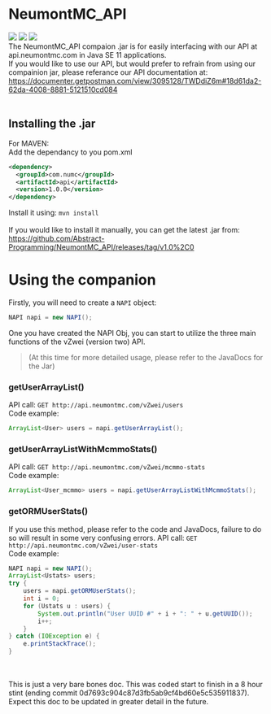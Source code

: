 # NeumontMC_API
![](https://img.shields.io/badge/license-BSD--3-blue) ![](https://img.shields.io/badge/build-passing-brightgreen) ![](https://img.shields.io/badge/java-11-orange)<br>
The NeumontMC_API compaion .jar is for easily interfacing with our API at api.neumontmc.com in Java SE 11 applications. <br>
If you would like to use our API, but would prefer to refrain from using our compainion jar, please referance our API documentation at: https://documenter.getpostman.com/view/3095128/TWDdiZ6m#18d61da2-62da-4008-8881-5121510cd084<br><br>

## Installing the .jar<br>
For MAVEN: <br>
Add the dependancy to you pom.xml<br>
```xml
<dependency>
  <groupId>com.numc</groupId>
  <artifactId>api</artifactId>
  <version>1.0.0</version>
</dependency>
```
Install it using: 
`mvn install`
<br>
<br>
If you would like to install it manually, you can get the latest .jar from: https://github.com/Abstract-Programming/NeumontMC_API/releases/tag/v1.0%2C0 <br>

# Using the companion
Firstly, you will need to create a `NAPI` object: 
```java
NAPI napi = new NAPI();
```
One you have created the NAPI Obj, you can start to utilize the three main functions of the vZwei (version two) API. 
> (At this time for more detailed usage, please refer to the JavaDocs for the Jar)
### getUserArrayList()
API call: `GET http://api.neumontmc.com/vZwei/users` <br>
Code example: 
```java
ArrayList<User> users = napi.getUserArrayList();
```

### getUserArrayListWithMcmmoStats()
API call: `GET http://api.neumontmc.com/vZwei/mcmmo-stats` <br>
Code example:
```java
ArrayList<User_mcmmo> users = napi.getUserArrayListWithMcmmoStats();
```

### getORMUserStats()
If you use this method, please refer to the code and JavaDocs, failure to do so will result in some very confusing errors.
API call: `GET http://api.neumontmc.com/vZwei/user-stats` <br>
Code example:
```java
NAPI napi = new NAPI();
ArrayList<Ustats> users;
try {
    users = napi.getORMUserStats();
    int i = 0;
    for (Ustats u : users) {
        System.out.println("User UUID #" + i + ": " + u.getUUID());
        i++;
    }
} catch (IOException e) {
    e.printStackTrace();
}
```

<br><br>
This is just a very bare bones doc. This was coded start to finish in a 8 hour stint (ending commit 0d7693c904c87d3fb5ab9cf4bd60e5c535911837). Expect this doc to be updated in greater detail in the future.
